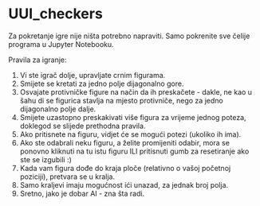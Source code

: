 # UUI_checkers

Za pokretanje igre nije ništa potrebno napraviti.
Samo pokrenite sve čelije programa u Jupyter Notebooku.

Pravila za igranje:
1. Vi ste igrač dolje, upravljate crnim figurama.
2. Smijete se kretati za jedno polje dijagonalno gore.
3. Osvajate protivničke figure na način da ih preskačete -
dakle, ne kao u šahu di se figurica stavlja na mjesto protivniče, nego za jedno dijagonalno polje dalje.
4. Smijete uzastopno preskakivati više figura za vrijeme jednog poteza, doklegod se slijede prethodna pravila.
5. Ako pritisnete na figuru, vidjet će se mogući potezi (ukoliko ih ima).
6. Ako ste odabrali neku figuru, a želite promijeniti odabir, mora se ponovno kliknuti na tu istu figuru ILI pritisnuti gumb za resetiranje ako ste se izgubili :)
7. Kada vam figura dođe do kraja ploče (relativno o vašoj početnoj poziciji), pretvara se u kralja.
8. Samo kraljevi imaju mogućnost ići unazad, za jednak broj polja. 
9. Sretno, jako je dobar AI - zna šta radi.
